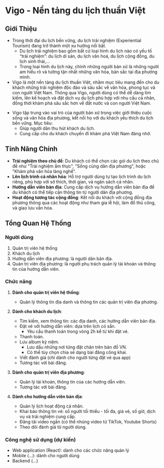 # Vigo - Nền tảng du lịch thuần Việt

## Giới Thiệu
* Trong thời đại du lịch bền vững, du lịch trải nghiệm (Experiential Tourism) đang trở thành một xu hướng nổi bật.
    - Du lịch trải nghiệm bao gồm bất cứ loại hình du lịch nào có yếu tố “trải nghiệm”: du lịch di sản, du lịch văn hoá, du lịch cộng đồng, du lịch sinh thái,…
    - Trong loại hình du lịch này, chính những người bản xứ là những người am hiểu rõ và tường tận nhất những văn hóa, bản sắc tại địa phương mình.
* Vigo là một nền tảng du lịch thuần Việt, nhằm mục tiêu mang đến cho du khách những trải nghiệm độc đáo và sâu sắc về văn hóa, phong tục và con người Việt Nam. Thông qua Vigo, người dùng có thể dễ dàng tìm kiếm, lên kế hoạch và đặt dịch vụ du lịch phù hợp với nhu cầu cá nhân, đồng thời khám phá sâu sắc hơn về đất nước và con người Việt Nam.
- Vigo tập trung vào vai trò của người bản xứ trong việc giới thiệu cuộc sống và văn hóa địa phương, kết nối họ với du khách yêu thích du lịch bền vững. Mục tiêu:
	- Giúp người dân thu hút khách du lịch.
	- Cung cấp cho du khách chuyến đi khám phá Việt Nam đáng nhớ.
## Tính Năng Chính
- **Trải nghiệm theo chủ đề**: Du khách có thể chọn các gói du lịch theo chủ đề như "Trải nghiệm ẩm thực", "Sống cùng dân địa phương", hoặc "Khám phá văn hóa làng nghề".
- **Lên lịch trình cá nhân hóa**: Hỗ trợ người dùng tự tạo lịch trình du lịch riêng, phù hợp với sở thích, thời gian, và ngân sách cá nhân.
- **Hướng dẫn viên bản địa**: Cung cấp dịch vụ hướng dẫn viên bản địa để du khách có thể tiếp cận thông tin từ người dân địa phương.
- **Hoạt động tương tác cộng đồng**: Kết nối du khách với cộng đồng địa phương thông qua các hoạt động như tham gia lễ hội, làm đồ thủ công, và giao lưu văn hóa.
## Tổng Quan Hệ Thống
### Người dùng
1. Quản trị viên hệ thống
2. Khách du lịch
3. Hướng dẫn viên địa phương: là người dân bản địa.
4. Quản trị viên địa phương: là người phụ trách quản lý tài khoản và thông tin của hướng dẫn viên.
### Chức năng
1. **Dành cho quản trị viên hệ thống**:
   * Quản lý thông tin địa danh và thông tin các quản trị viên địa phương.

2. **Dành cho khách du lịch**:
   * Tìm kiếm, xem thông tin: các địa danh, các hướng dẫn viên bản địa.
   * Đặt vé với hướng dẫn viên: dựa trên lịch có sẵn.
	   * Yêu cầu thanh toán trong vòng 2h kể từ khi đặt vé.
   * Thanh toán.
   * Lưu album kỷ niệm.
	   * Lưu dấu những nơi từng đặt chân trên bản đồ VN.
	   * Có thể tùy chọn chia sẻ dạng bài đăng công khai.
   * Viết đánh giá (chỉ dành cho người từng đặt vé qua app)
   * Tương tác với bài đăng.

3. **Dành cho quản trị viên địa phương**:
	* Quản lý tài khoản, thông tin của các hướng dẫn viên.
	* Tương tác với bài đăng.

4. **Dành cho hướng dẫn viên bản địa**:
     * Quản lý lịch hoạt động cá nhân.
     * Khai báo thông tin vé: số người tối thiểu - tối đa, giá vé, số giờ, dịch vụ và trải nghiệm cung cấp.
     * Đăng tải video ngắn (có thể nhúng video từ TikTok, Youtube Shorts)
     * Theo dõi đánh giá từ người dùng.
### Công nghệ sử dụng (dự kiến)
* Web application (React): dành cho các chức năng quản lý
* Mobile (...): dành cho người dùng
* Backend (...)
